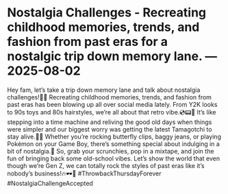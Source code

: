 # Nostalgia Challenges - Recreating childhood memories, trends, and fashion from past eras for a nostalgic trip down memory lane. — 2025-08-02

Hey fam, let’s take a trip down memory lane and talk about nostalgia challenges!💫✨ Recreating childhood memories, trends, and fashion from past eras has been blowing up all over social media lately. From Y2K looks to 90s toys and 80s hairstyles, we’re all about that retro vibe.💿📟👾 It’s like stepping into a time machine and reliving the good old days when things were simpler and our biggest worry was getting the latest Tamagotchi to stay alive.🦕🌈 Whether you’re rocking butterfly clips, baggy jeans, or playing Pokémon on your Game Boy, there’s something special about indulging in a bit of nostalgia.💖 So, grab your scrunchies, pop in a mixtape, and join the fun of bringing back some old-school vibes. Let’s show the world that even though we’re Gen Z, we can totally rock the styles of past eras like it’s nobody’s business!🔥🕶️🦄 #ThrowbackThursdayForever #NostalgiaChallengeAccepted